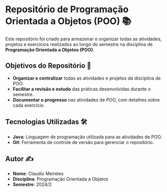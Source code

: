 # Repositório de Programação Orientada a Objetos (POO) 📚

Este repositório foi criado para armazenar e organizar todas as atividades, projetos e exercícios realizados ao longo do semestre na disciplina de **Programação Orientada a Objetos (POO)**.

## Objetivos do Repositório 🎯

- **Organizar e centralizar** todas as atividades e projetos da disciplina de POO.
- **Facilitar a revisão e estudo** das práticas desenvolvidas durante o semestre.
- **Documentar o progresso** nas atividades de POO, com detalhes sobre cada exercício.

## Tecnologias Utilizadas 🛠️

- **Java**: Linguagem de programação utilizada para as atividades de POO.
- **Git**: Ferramenta de controle de versão para gerenciar o repositório.

## Autor ✍️
- **Nome**: Claudio Meireles
- **Disciplina**: Programação Orientada a Objetos
- **Semestre**: 2024/2
